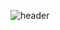 ![header](https://capsule-render.vercel.app/api?type=Venom&color=gradient&text=%20Seltol's%20Github!&fontColor=000000&stroke=87CEEB&height=300&fontSize=100&textBg=false)
<!--
[![Seltol's GitHub stats](https://github-readme-stats.vercel.app/api?username=Seltol)](https://github.com/anuraghazra/github-readme-stats)
-->
<!--
[![Hits](https://hits.seeyoufarm.com/api/count/incr/badge.svg?url=https%3A%2F%2Fgithub.com%2FSeltol%2Fhit-counter&count_bg=%2379C83D&title_bg=%23555555&icon=&icon_color=%23E7E7E7&title=hits&edge_flat=false)](https://hits.seeyoufarm.com)

## Hi there 👋

**seltol-lee/seltol-lee** is a ✨ _special_ ✨ repository because its `README.md` (this file) appears on your GitHub profile.

Here are some ideas to get you started:

- 🔭 I’m currently working on ...
- 🌱 I’m currently learning ...
- 👯 I’m looking to collaborate on ...
- 🤔 I’m looking for help with ...
- 💬 Ask me about ...
- 📫 How to reach me: ...
- 😄 Pronouns: ...
- ⚡ Fun fact: ...
-->
